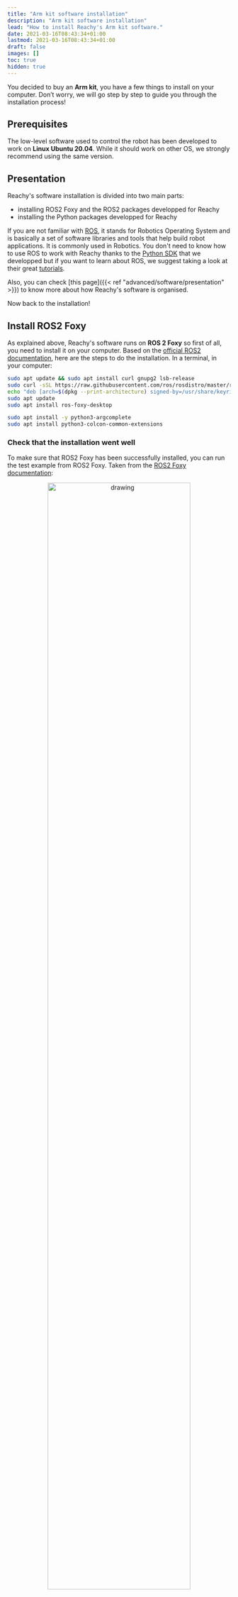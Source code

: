 ```yaml
---
title: "Arm kit software installation"
description: "Arm kit software installation"
lead: "How to install Reachy's Arm kit software."
date: 2021-03-16T08:43:34+01:00
lastmod: 2021-03-16T08:43:34+01:00
draft: false
images: []
toc: true
hidden: true
---
```


You decided to buy an **Arm kit**, you have a few things to install on your computer.
Don’t worry, we will go step by step to guide you through the installation process!

## Prerequisites
The low-level software used to control the robot has been developed to work on **Linux Ubuntu 20.04**. While it should work on other OS, we strongly recommend using the same version.  

## Presentation
Reachy's software installation is divided into two main parts:
- installing ROS2 Foxy and the ROS2 packages developped for Reachy
- installing the Python packages developped for Reachy

If you are not familiar with [ROS](https://www.ros.org), it stands for Robotics Operating System and is basically a set of software libraries and tools that help build robot applications. It is commonly used in Robotics. You don't need to know how to use ROS to work with Reachy thanks to the [Python SDK](https://github.com/pollen-robotics/reachy-sdk) that we developped but if you want to learn about ROS, we suggest taking a look at their great [tutorials](https://docs.ros.org/en/foxy/Tutorials.html).

Also, you can check [this page]({{< ref "advanced/software/presentation" >}}) to know more about how Reachy's software is organised.

Now back to the installation!

## Install ROS2 Foxy
As explained above, Reachy's software runs on **ROS 2 Foxy** so first of all, you need to install it on your computer. 
Based on the [official ROS2 documentation](https://index.ros.org/doc/ros2/Installation/Foxy/Linux-Install-Debians/), here are the steps to do the installation.
In a terminal, in your computer:
```bash
sudo apt update && sudo apt install curl gnupg2 lsb-release
sudo curl -sSL https://raw.githubusercontent.com/ros/rosdistro/master/ros.key  -o /usr/share/keyrings/ros-archive-keyring.gpg
echo "deb [arch=$(dpkg --print-architecture) signed-by=/usr/share/keyrings/ros-archive-keyring.gpg] http://packages.ros.org/ros2/ubuntu $(lsb_release -cs) main" | sudo tee /etc/apt/sources.list.d/ros2.list > /dev/null
sudo apt update
sudo apt install ros-foxy-desktop

sudo apt install -y python3-argcomplete
sudo apt install python3-colcon-common-extensions
```
### Check that the installation went well
To make sure that ROS2 Foxy has been successfully installed, you can run the test example from ROS2 Foxy. 
Taken from the [ROS2 Foxy documentation](https://docs.ros.org/en/foxy/Installation/Ubuntu-Install-Debians.html#try-some-examples):

<p align="center">
<img src="ros2_talker_example.png" alt="drawing" width="80%"/>
</p>

Your two terminals should look like this:
<p align="center">
<img src="ros2_talker_example_terminal.png" alt="drawing" width="80%"/>
</p>

## Install Reachy's ROS2 packages
### Create a dedicated workspace
Now that you have installed ROS, you need to [create a ROS workspace](https://docs.ros.org/en/foxy/Tutorials/Workspace/Creating-A-Workspace.html) to install the specific ROS packages for Reachy.

Create it in your $HOME folder:
```bash
mkdir -p ~/reachy_ws/src
```

Build your empty workspace once to set everything up.
```bash
cd ~/reachy_ws
source /opt/ros/foxy/setup.bash
colcon build 
```

Once done, add commands to your *.bashrc* file so that you won't have to type them in each new terminal. 

```bash
echo "source /opt/ros/foxy/setup.bash" >> ~/.bashrc
echo "source /home/reachy/reachy_ws/install/setup.bash" >> ~/.bashrc
echo "source /usr/share/colcon_cd/function/colcon_cd.sh" >> ~/.bashrc
echo "export _colcon_cd_root=~/ros2_install" >> ~/.bashrc
```
In the seconde line, replace the *reachy* in */home/reachy/reachy_ws/install/setup.bash* with your username.

Finally, source your *.bashrc* file:
```bash
source ~/.bashrc
```

### Clone Reachy's ROS2 packages
Now you're ready to install Reachy's ROS2 packages in the workspace you just created.
The packages are the following:
* [reachy_msgs](https://github.com/pollen-robotics/reachy_msgs)  
* [reachy_controllers](https://github.com/pollen-robotics/reachy_controllers)  
* [reachy_kinematics](https://github.com/pollen-robotics/reachy_kinematics)   
* [reachy_sdk_server](https://github.com/pollen-robotics/reachy_sdk_server)

```bash
cd ~/reachy_ws/src
git clone https://github.com/pollen-robotics/reachy_msgs.git
git clone https://github.com/pollen-robotics/reachy_controllers.git
git clone https://github.com/pollen-robotics/reachy_kinematics.git
git clone https://github.com/pollen-robotics/reachy_sdk_server.git
```

Once everything cloned in your ROS2 workspace, build the packages:
```bash
cd ~/reachy_ws
colcon build
```

## Install Reachy's Python packages

***We recommend working in a [virtual environment](https://virtualenvwrapper.readthedocs.io/en/latest/) to install Reachy's Python packages.***

### Dependencies
Some of Reachy's Python packages have dependencies that you should install. The dependencies are *numpy, scipy, pyquaternion, sklearn, pykdl*.
* Using pip install:
```bash
pip3 install numpy
pip3 install scipy
pip3 install pyquaternion
pip3 install sklearn
```
* Using apt install:
```bash
sudo apt install python3-pykdl
```

We also recommend to install the *jupyter* and *matplotlib* libraries.
```bash
pip3 install jupyter
pip3 install matplotlib
```

### Cloning the Python packages
Create another folder *dev* that will contain all the packages used with Reachy that are not based on ROS.

```bash
mkdir ~/dev
```

In this folder you will need the following repositories:  

* [reachy_pyluos_hal](https://github.com/pollen-robotics/reachy_pyluos_hal)  
* [reachy_sdk_api](https://github.com/pollen-robotics/reachy-sdk-api)  
* [reachy-sdk](https://github.com/pollen-robotics/reachy-sdk)  

```bash
cd ~/dev
git clone https://github.com/pollen-robotics/reachy_pyluos_hal.git
git clone https://github.com/pollen-robotics/reachy-sdk-api.git
git clone https://github.com/pollen-robotics/reachy-sdk.git
```

Install the packages after the cloning.
```bash
cd ~/dev/reachy_pyluos_hal
pip3 install -e .

cd ~/dev/reachy-sdk-api
pip3 install -e python

cd ~/dev/reachy-sdk
pip3 install -e .
```

***To learn more on the repositories content and usage, please refer to README.md files in each repository.***

## Other
### Open ports for serial use
By default, on a Ubuntu install, when using serial, users do not have the right to access the ports. Give rights to open `/dev/ttyUSB` ports:
```bash
sudo usermod -a -G tty <usr_name>
sudo usermod -a -G dialout <usr_name>
```
### Set the correct configuration file
As Reachy software is meant to work with different robot configurations. Several configuration files are available.  

By default, the configuration is set to a **full robot**. You need to modify it to your own configuration.  

Open .bashrc: 
```bash
nano ~/.bashrc
```

And add an environment variable REACHY_MODEL that designates your model.  
For example, to configure only a right arm:
```bash
export REACHY_MODEL="robotic_arm_right"
```

Make sure to source your *.bashrc* file to take the modification into account:
```bash
source ~/.bashrc
```

### Generate a system.d file for auto-startup
If you want that all Reachy's ROS2 packages start automatically when your computer starts, you can use our systemd file:
```bash
cd ~/reachy_ws/src/reachy_sdk_server
bash generate-service-file.bash
```
This command should have created a file called *reachy_sdk_server.service*. To activate this service, you need to copy it to `systemd`:
```bash
sudo cp reachy_sdk_server.service /etc/systemd/system
```

Enable it for the service to be launched automatically when you restart your computer:
```bash
sudo systemctl enable reachy_sdk_server.service
```
You can manually start it doing:
```bash
sudo systemctl start reachy_sdk_server.service
```
*Note:* You need to connect the arm to your computer before starting a service. If you enabled the service, connect your arm to your computer before turning it on.  

*For more information on the services, please refer to section [Using services]({{< ref "services" >}}).*


## If you want to work directly at the ROS level

If you prefer using the ROS2 packages instead of the Python SDK, you can find launch files in each of our ROS packages to set them up.
In particular, you can run:  
```bash
ros2 launch reachy_kinematics kinematics.launch.py  
# (for description and kinematics)
```

```bash
ros2 launch reachy_controllers joint_state_controller.launch.py  
# (for joint_state, joint_goals, fans, sensors, etc.) 
```

If you want to use the SDK, we provide a specific launcher file that starts everything (including the above mentioned ROS packages) at once:  
```bash
ros2 launch reachy_sdk_server run_everything_no_head.launch.py
```

For more information, check the page [Working with ROS2 Foxy]({{< ref "advanced/software/ros2-level" >}})

## Final checking
Everything should now be installed on your computer to start working with Reachy! Let's check this out.

First, if you created *reachy_sdk_server.service* to start everything in background, stop it.

```bash
sudo systemctl stop reachy_sdk_server.service
```

Then, launch the ROS2 packages in a terminal:
```bash
cd ~/reachy_ws/ros2 launch reachy_sdk_server run_everything_no_head.launch.py
```

{{< alert icon="💡" text="Before launching it, the arm should be powered and the <a href=\"/advanced/overview/arm-kit#reachys-arm\">USB to serial board</a> connected to your computer." >}}

The output in the terminal should look like this:
<p align="center">
<img src="ros_launch_all.png" alt="drawing" width="80%"/>
</p>

Especially, you should see the line: ***SDK ready to be served!***.

Finally you can check that you can connect to the arm using Reachy's Python SDK.

In a python terminal:
```python
>>> from reachy_sdk import ReachySDK

>>> reachy = ReachySDK(host='localhost')

>>>reachy
```
For a robotic right arm, the outputs should look like this:
<p align="center">
<img src="robotic_arm_connect_sdk.png" alt="drawing" width="80%"/>
</p>

If both of these are ok the arm's software installation should have went well!
